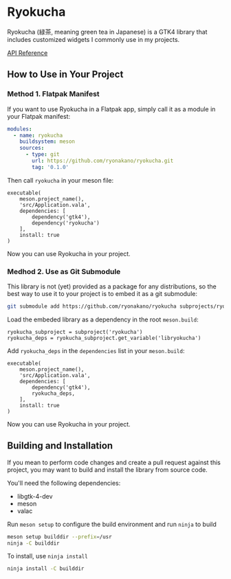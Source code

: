 # Ryokucha
Ryokucha (緑茶, meaning green tea in Japanese) is a GTK4 library that includes customized widgets I commonly use in my projects.

[API Reference](https://ryonakano.github.io/ryokucha/ryokucha)

## How to Use in Your Project
### Method 1. Flatpak Manifest
If you want to use Ryokucha in a Flatpak app, simply call it as a module in your Flatpak manifest:

```yaml
modules:
  - name: ryokucha
    buildsystem: meson
    sources:
      - type: git
        url: https://github.com/ryonakano/ryokucha.git
        tag: '0.1.0'
```

Then call `ryokucha` in your meson file:

```meson
executable(
    meson.project_name(),
    'src/Application.vala',
    dependencies: [
        dependency('gtk4'),
        dependency('ryokucha')
    ],
    install: true
)
```

Now you can use Ryokucha in your project.

### Medhod 2. Use as Git Submodule
This library is not (yet) provided as a package for any distributions, so the best way to use it to your project is to embed it as a git submodule:

```bash
git submodule add https://github.com/ryonakano/ryokucha subprojects/ryokucha
```

Load the embeded library as a dependency in the root `meson.build`:

```meson
ryokucha_subproject = subproject('ryokucha')
ryokucha_deps = ryokucha_subproject.get_variable('libryokucha')
```

Add `ryokucha_deps` in the `dependencies` list in your `meson.build`:

```meson
executable(
    meson.project_name(),
    'src/Application.vala',
    dependencies: [
        dependency('gtk4'),
        ryokucha_deps,
    ],
    install: true
)
```

Now you can use Ryokucha in your project.

## Building and Installation
If you mean to perform code changes and create a pull request against this project, you may want to build and install the library from source code.

You'll need the following dependencies:

* libgtk-4-dev
* meson
* valac

Run `meson setup` to configure the build environment and run `ninja` to build

```bash
meson setup builddir --prefix=/usr
ninja -C builddir
```

To install, use `ninja install`

```bash
ninja install -C builddir
```
